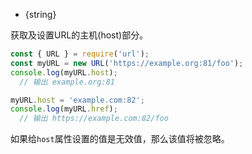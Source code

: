 
* {string}

获取及设置URL的主机(host)部分。

```js
const { URL } = require('url');
const myURL = new URL('https://example.org:81/foo');
console.log(myURL.host);
  // 输出 example.org:81

myURL.host = 'example.com:82';
console.log(myURL.href);
  // 输出 https://example.com:82/foo
```

如果给`host`属性设置的值是无效值，那么该值将被忽略。


